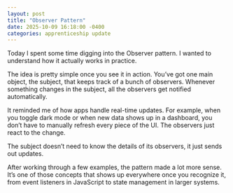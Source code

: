 ```yaml
---
layout: post
title: "Observer Pattern"
date: 2025-10-09 16:18:00 -0400
categories: apprenticeship update
---
```


Today I spent some time digging into the Observer pattern. I wanted to
understand how it actually works in practice.

The idea is pretty simple once you see it in action. You’ve got one main
object, the subject, that keeps track of a bunch of observers. Whenever
something changes in the subject, all the observers get notified automatically.

It reminded me of how apps handle real-time updates. For example, when you
toggle dark mode or when new data shows up in a dashboard, you don’t have to
manually refresh every piece of the UI. The observers just react to the change.

The subject doesn’t need to know the details of its observers, it just sends
out updates.

After working through a few examples, the pattern made a lot more sense. It’s
one of those concepts that shows up everywhere once you recognize it, from event
listeners in JavaScript to state management in larger systems.